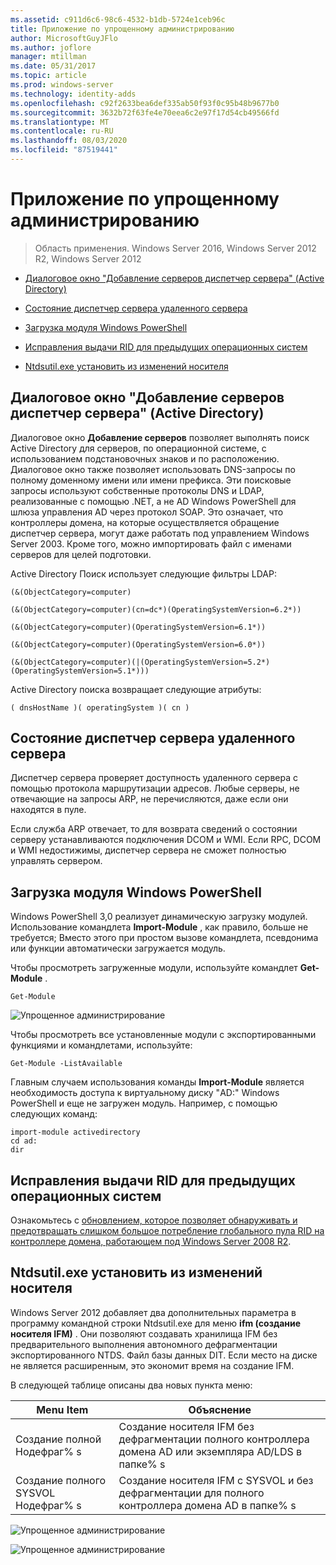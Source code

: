 ```yaml
---
ms.assetid: c911d6c6-98c6-4532-b1db-5724e1ceb96c
title: Приложение по упрощенному администрированию
author: MicrosoftGuyJFlo
ms.author: joflore
manager: mtillman
ms.date: 05/31/2017
ms.topic: article
ms.prod: windows-server
ms.technology: identity-adds
ms.openlocfilehash: c92f2633bea6def335ab50f93f0c95b48b9677b0
ms.sourcegitcommit: 3632b72f63fe4e70eea6c2e97f17d54cb49566fd
ms.translationtype: MT
ms.contentlocale: ru-RU
ms.lasthandoff: 08/03/2020
ms.locfileid: "87519441"
---
```

# <a name="simplified-administration-appendix"></a>Приложение по упрощенному администрированию

>Область применения. Windows Server 2016, Windows Server 2012 R2, Windows Server 2012

-   [Диалоговое окно "Добавление серверов диспетчер сервера" (Active Directory)](../../ad-ds/deploy/Simplified-Administration-Appendix.md#BKMK_AddServers)

-   [Состояние диспетчер сервера удаленного сервера](../../ad-ds/deploy/Simplified-Administration-Appendix.md#BKMK_ServerMgrStatus)

-   [Загрузка модуля Windows PowerShell](../../ad-ds/deploy/Simplified-Administration-Appendix.md#BKMK_PSLoadModule)

-   [Исправления выдачи RID для предыдущих операционных систем](../../ad-ds/deploy/Simplified-Administration-Appendix.md#BKMK_Rid)

-   [Ntdsutil.exe установить из изменений носителя](../../ad-ds/deploy/Simplified-Administration-Appendix.md#BKMK_IFM)

## <a name="server-manager-add-servers-dialog-active-directory"></a><a name="BKMK_AddServers"></a>Диалоговое окно "Добавление серверов диспетчер сервера" (Active Directory)

Диалоговое окно **Добавление серверов** позволяет выполнять поиск Active Directory для серверов, по операционной системе, с использованием подстановочных знаков и по расположению. Диалоговое окно также позволяет использовать DNS-запросы по полному доменному имени или имени префикса. Эти поисковые запросы используют собственные протоколы DNS и LDAP, реализованные с помощью .NET, а не AD Windows PowerShell для шлюза управления AD через протокол SOAP. Это означает, что контроллеры домена, на которые осуществляется обращение диспетчер сервера, могут даже работать под управлением Windows Server 2003. Кроме того, можно импортировать файл с именами серверов для целей подготовки.

Active Directory Поиск использует следующие фильтры LDAP:

```
(&(ObjectCategory=computer)

(&(ObjectCategory=computer)(cn=dc*)(OperatingSystemVersion=6.2*))

(&(ObjectCategory=computer)(OperatingSystemVersion=6.1*))

(&(ObjectCategory=computer)(OperatingSystemVersion=6.0*))

(&(ObjectCategory=computer)(|(OperatingSystemVersion=5.2*)(OperatingSystemVersion=5.1*)))

```

Active Directory поиска возвращает следующие атрибуты:

```
( dnsHostName )( operatingSystem )( cn )

```

## <a name="server-manager-remote-server-status"></a><a name="BKMK_ServerMgrStatus"></a>Состояние диспетчер сервера удаленного сервера
Диспетчер сервера проверяет доступность удаленного сервера с помощью протокола маршрутизации адресов. Любые серверы, не отвечающие на запросы ARP, не перечисляются, даже если они находятся в пуле.

Если служба ARP отвечает, то для возврата сведений о состоянии серверу устанавливаются подключения DCOM и WMI. Если RPC, DCOM и WMI недостижимы, диспетчер сервера не сможет полностью управлять сервером.

## <a name="windows-powershell-module-loading"></a><a name="BKMK_PSLoadModule"></a>Загрузка модуля Windows PowerShell
Windows PowerShell 3,0 реализует динамическую загрузку модулей. Использование командлета **Import-Module** , как правило, больше не требуется; Вместо этого при простом вызове командлета, псевдонима или функции автоматически загружается модуль.

Чтобы просмотреть загруженные модули, используйте командлет **Get-Module** .

```
Get-Module

```

![Упрощенное администрирование](media/Simplified-Administration-Appendix/ADDS_PSGetModule.gif)

Чтобы просмотреть все установленные модули с экспортированными функциями и командлетами, используйте:

```
Get-Module -ListAvailable

```

Главным случаем использования команды **Import-Module** является необходимость доступа к виртуальному диску "AD:" Windows PowerShell и еще не загружен модуль. Например, с помощью следующих команд:

```
import-module activedirectory
cd ad:
dir

```

## <a name="rid-issuance-hotfixes-for-previous-operating-systems"></a><a name="BKMK_Rid"></a>Исправления выдачи RID для предыдущих операционных систем
Ознакомьтесь с [обновлением, которое позволяет обнаруживать и предотвращать слишком большое потребление глобального пула RID на контроллере домена, работающем под Windows Server 2008 R2](https://support.microsoft.com/kb/2618669).

## <a name="ntdsutilexe-install-from-media-changes"></a><a name="BKMK_IFM"></a>Ntdsutil.exe установить из изменений носителя
Windows Server 2012 добавляет два дополнительных параметра в программу командной строки Ntdsutil.exe для меню **ifm (создание носителя IFM)** . Они позволяют создавать хранилища IFM без предварительного выполнения автономного дефрагментации экспортированного NTDS. Файл базы данных DIT. Если место на диске не является расширенным, это экономит время на создание IFM.

В следующей таблице описаны два новых пункта меню:

|Menu Item|Объяснение|
|--|--|
|Создание полной Нодефраг% s|Создание носителя IFM без дефрагментации полного контроллера домена AD или экземпляра AD/LDS в папке% s|
|Создание полного SYSVOL Нодефраг% s|Создание носителя IFM с SYSVOL и без дефрагментации для полного контроллера домена AD в папке% s|

![Упрощенное администрирование](media/Simplified-Administration-Appendix/ADDS_PSIFM.png)

![Упрощенное администрирование](media/Simplified-Administration-Appendix/ADDS_PSIFMComplete.gif)
